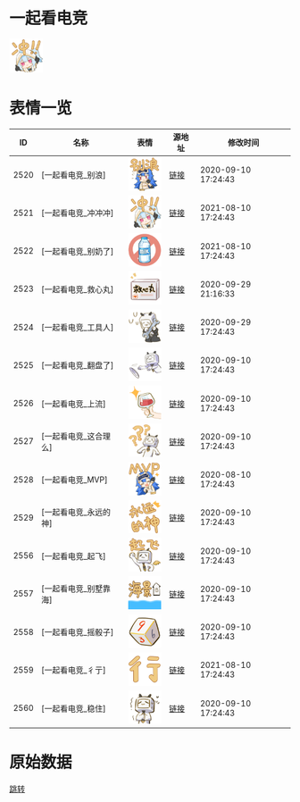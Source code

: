 # 一起看电竞

<img src="./cover.png" height="60" alt="cover" />

# 表情一览

|ID|名称|表情|源地址|修改时间|
|----|----|----|----|----|
|2520|[一起看电竞_别浪]|<img src="./pic/002520_%5B一起看电竞_别浪%5D.png" height="60" alt="别浪"/>|[链接](http://i0.hdslb.com/bfs/emote/34c78804e4761dbadbd925e59e9a2073f6696c60.png)|2020-09-10 17:24:43|
|2521|[一起看电竞_冲冲冲]|<img src="./pic/002521_%5B一起看电竞_冲冲冲%5D.png" height="60" alt="冲冲冲"/>|[链接](http://i0.hdslb.com/bfs/emote/50f4bb75fea784b790cfd6f702b301060d6f9814.png)|2021-08-10 17:24:43|
|2522|[一起看电竞_别奶了]|<img src="./pic/002522_%5B一起看电竞_别奶了%5D.png" height="60" alt="别奶了"/>|[链接](http://i0.hdslb.com/bfs/emote/7f3888ce359c09519820699b80b7e99b78ac0d73.png)|2021-08-10 17:24:43|
|2523|[一起看电竞_救心丸]|<img src="./pic/002523_%5B一起看电竞_救心丸%5D.png" height="60" alt="救心丸"/>|[链接](http://i0.hdslb.com/bfs/emote/0032bf807a4098c5a51d3babcca80cd0987b6f2a.png)|2020-09-29 21:16:33|
|2524|[一起看电竞_工具人]|<img src="./pic/002524_%5B一起看电竞_工具人%5D.png" height="60" alt="工具人"/>|[链接](http://i0.hdslb.com/bfs/emote/2d29c5be387e446ffee2112e12e9b8b0c73511d0.png)|2020-09-29 17:24:43|
|2525|[一起看电竞_翻盘了]|<img src="./pic/002525_%5B一起看电竞_翻盘了%5D.png" height="60" alt="翻盘了"/>|[链接](http://i0.hdslb.com/bfs/emote/d5beef7d8cbf8408b95f869893dd322ad45bed2d.png)|2020-09-10 17:24:43|
|2526|[一起看电竞_上流]|<img src="./pic/002526_%5B一起看电竞_上流%5D.png" height="60" alt="上流"/>|[链接](http://i0.hdslb.com/bfs/emote/650d870adf0b2751ffcbbf0269d7d4c2120f161d.png)|2020-09-10 17:24:43|
|2527|[一起看电竞_这合理么]|<img src="./pic/002527_%5B一起看电竞_这合理么%5D.png" height="60" alt="这合理么"/>|[链接](http://i0.hdslb.com/bfs/emote/7a67c9d16e5301bd09ad96b033bb1b55e2f9386f.png)|2020-09-10 17:24:43|
|2528|[一起看电竞_MVP]|<img src="./pic/002528_%5B一起看电竞_MVP%5D.png" height="60" alt="MVP"/>|[链接](http://i0.hdslb.com/bfs/emote/ca7ebc91582f55f79a4337fd0f396f0c1677f9eb.png)|2020-08-10 17:24:43|
|2529|[一起看电竞_永远的神]|<img src="./pic/002529_%5B一起看电竞_永远的神%5D.png" height="60" alt="永远的神"/>|[链接](http://i0.hdslb.com/bfs/emote/9874ecb42767c1310ba90085bc949cebf9a9c743.png)|2020-09-10 17:24:43|
|2556|[一起看电竞_起飞]|<img src="./pic/002556_%5B一起看电竞_起飞%5D.png" height="60" alt="起飞"/>|[链接](http://i0.hdslb.com/bfs/emote/c13b659a7647f4ab6eebf23a777d18a55c804ddd.png)|2020-09-10 17:24:43|
|2557|[一起看电竞_别墅靠海]|<img src="./pic/002557_%5B一起看电竞_别墅靠海%5D.png" height="60" alt="别墅靠海"/>|[链接](http://i0.hdslb.com/bfs/emote/4897861e60af8f63b49b9b815291aa12b613e97a.png)|2020-09-10 17:24:43|
|2558|[一起看电竞_摇骰子]|<img src="./pic/002558_%5B一起看电竞_摇骰子%5D.png" height="60" alt="摇骰子"/>|[链接](http://i0.hdslb.com/bfs/emote/82adb7e3799363d466f2195ad4758c0e36ef291d.png)|2020-09-10 17:24:43|
|2559|[一起看电竞_彳亍]|<img src="./pic/002559_%5B一起看电竞_彳亍%5D.png" height="60" alt="彳亍"/>|[链接](http://i0.hdslb.com/bfs/emote/7642f9c3eeeed8a9e28a5fa982f8f9db52073bda.png)|2021-08-10 17:24:43|
|2560|[一起看电竞_稳住]|<img src="./pic/002560_%5B一起看电竞_稳住%5D.png" height="60" alt="稳住"/>|[链接](http://i0.hdslb.com/bfs/emote/033c1ed6ffc598759507d3361ae99bf70329e8a7.png)|2020-09-10 17:24:43|

# 原始数据

[跳转](./raw.json)

